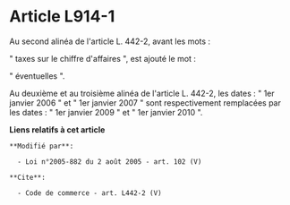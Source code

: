 # Article L914-1

Au second alinéa de l'article L. 442-2, avant les mots : 

" taxes sur le chiffre d'affaires ", est ajouté le mot : 

" éventuelles ". 

Au deuxième et au troisième alinéa de l'article L. 442-2, les dates : " 1er janvier 2006 " et " 1er janvier 2007 " sont
respectivement remplacées par les dates : " 1er janvier 2009 " et " 1er janvier 2010 ".

**Liens relatifs à cet article**

	**Modifié par**:

	  - Loi n°2005-882 du 2 août 2005 - art. 102 (V)

	**Cite**:

	  - Code de commerce - art. L442-2 (V)
